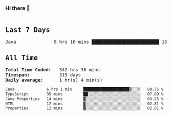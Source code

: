 ### Hi there 👋

<!--WakaTime-Start-->
<pre><h2>Last 7 Days</h2>Java              8 hrs 16 mins █████████████████████████ 100.00 %</br><h2>All Time</h2><strong>Total Time Coded:   </strong>342 hrs 36 mins</br><strong>Timespan:           </strong>315 days</br><strong>Daily average:      </strong>1 hr(s) 4 min(s)</pre>
<!--WakaTime-End-->

<!--START_SECTION:waka-->

```txt
Java              6 hrs 1 min     ████████████████████▒░░░░   80.75 %
TypeScript        35 mins         ██░░░░░░░░░░░░░░░░░░░░░░░   07.89 %
Java Properties   14 mins         ▓░░░░░░░░░░░░░░░░░░░░░░░░   03.25 %
HTML              12 mins         ▓░░░░░░░░░░░░░░░░░░░░░░░░   02.81 %
Properties        12 mins         ▓░░░░░░░░░░░░░░░░░░░░░░░░   02.81 %
```

<!--END_SECTION:waka-->

 <!-- waka-box start -->
 <!-- waka-box end -->
